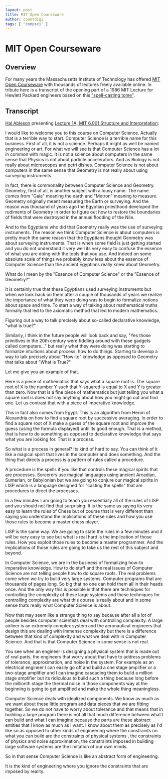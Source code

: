 ```yaml
---
layout: post
title: MIT Open Courseware
author: countdigi
tags: [ 'compsci' ]
---
```


# MIT Open Courseware

## Overview

For many years the Massachusetts Institute of Technology has offered
[MIT Open Courseware](https://ocw.mit.edu/) with thousands of lectures freely available online.
In tribute here is a transcript of the opening part of a 1986 MIT Lecture for Hewlett Packard engineers
based on this ["spell-casting tome"](https://mitpress.mit.edu/books/structure-and-interpretation-computer-programs).

## Transcript

[Hal Ableson](https://en.wikipedia.org/wiki/Hal_Abelson) presenting [Lecture 1A, MIT 6.001 Structure and Interpretation](https://youtu.be/2Op3QLzMgSY):

I would like to welcome you to this course on Computer Science.
Actually that is a terrible way to start.
Computer Science is a terrible name for this business.
First of all, it is not a science.
Perhaps it might as well be named engineering or art.
For what we will see is that Computer Science has a lot in common with magic.
It is not a science about computers in the same sense that Physics is not about
particle accelerators.
And as Biology is not really about microscopes and petri dishes.
Computer Science is not about computers in the same sense that Geometry is
not really about using surveying instruments.

In fact, there is commonality between Computer Science and Geometry.
Geometry, first of all, is another subject with a lousy name.
The name comes from "Gaia" meaning the earth and "Metron" meaning to measure.
Geometry originally meant measuring the Earth or surveying.
And the reason was thousand of years ago the Egyptian priesthood developed the rudiments of Geometry
in order to figure out how to restore the boundaries of fields that were destroyed in the annual flooding of the Nile.

And to the Egyptians who did that Geometry really was the use of surveying instruments.
The reason we think Computer Science is about computers is pretty much the same reason that the Egyptians
thought Geometry was about surveying instruments.  That is when some field is just getting started
and you do not understand it very well its very easy to confuse the essence of what you
are doing with the tools that you use.  And indeed on some absolute scale of things we
probably know less about the essence of Computer Science than
the ancient Egyptians really knew about Geometry.

What do I mean by the "Essence of Computer Science" or the "Essence of Geometry?"

It is certainly true that these Egyptians used surveying instruments but when we look back on them
after a couple of thousands of years we realize the importance of what they were doing was to begin to
formalize notions about space and time.
To start a way of talking about mathematical truths formally that led to the axiomatic
method that led to modern mathematics.

Figuring out a way to talk precisely about so-called declarative knowledge, "what is true?"

Similarly, I think in the future people will look back and say, "Yes those primitives in the 20th century
were fiddling around with these gadgets called computers..." but really
what they were doing was starting to formalize intuitions about process, how to do things.
Starting to develop a way to talk precisely about "How-to" knowledge as
opposed to Geometry that talks about "What is True?"

Let me give you an example of that.

Here is a piece of mathematics that says what a square root is.
The square root of X is the number Y such that Y-squared is equal to X and Y is greater than zero.
Now that is a fine piece of mathematics but just telling you what a square root is
does not say anything about how you might go out and find one.
Let us contrast that with a piece of imperative knowledge.

This in fact also comes from Egypt.
This is an algorithm from Heron of Alexandria on how to find a square root by successive averaging.
In order to find a square root of X make a guess of the square root and improve the guess (using the formula displayed) until its good enough.
That is a method, that is how to do something as opposed to declarative knowledge that says what you are looking for.
That is a process.

So what is a process in general?  Its kind of hard to say.
You can think of it like a magical spirit that lives in the computer and does something.
And the thing that directs a process is a pattern of rules called a procedure.

A procedure is the spells if you like that controls these magical spirits that are processes.
Sorcerers use magical languages using ancient Arcadian, Sumerian, or Babylonian but we are going
to conjure our magical spirits in LISP which is a language designed for "casting the spells"
that are procedures to direct the processes.

In a few minutes I am going to teach you essentially all of the rules of LISP and you should not find that surprising.
It is the same as saying its very easy to learn the rules of Chess but of course
that is very different than saying you understand the implications of these rules and how you use those rules
to become a master chess player.

LISP is the same way. We are going to state the rules in a few minutes and it will be very easy to see
but what is real hard is the implication of those rules. How you exploit those rules to become a master programmer.
And the implications of those rules are going to take us the rest of this subject and beyond.

In Computer Science, we are in the business of formalizing how-to imperative knowledge.
How to do stuff and the real issues of Computer Science are not telling people how to do square roots.
The real problems come when we try to build very large systems. Computer programs that are thousands of pages long.
So big that no one can hold them all in their heads once.
And the only way this is possible is that there are
techniques for controlling the complexity of these large systems and
these techniques for controlling complexity are what this course is really about
and in some sense thats really what Computer Science is about.

Now that may seem like a strange thing to say because after all a lot of people besides
computer scientists deal with controlling complexity.
A large airliner is an extremely complex system and the aeronautical engineers that design this
are dealing with immense complexity but there is a difference between that kind of complexity
and what we deal with in Computer Science.
And that is that Computer Science in some sense is not real.

You see when an engineer is designing a physical system that is made out of real parts,
the engineers that worry about that have to address problems of tolerance, approximation, and noise in the system.
For example as an electrical engineer I can easily go off and build a one stage amplifier or a two-stage amplifier and I can imagine
cascading them to build a million stage amplifier but its ridiculous to build such a thing because long
before the millionth stage the thermal noise in those components way at the beginning
is going to get amplified and make the whole thing meaningless.

Computer Science deals with idealized components.
We know as much as we want about these little program and data pieces that we are fitting together.
So we do not have to worry about tolerance and that means that in building a large program there is not all that much
difference between what I can build and what I can imagine because the parts are these abstract entities
that I know as much as I want. I know about them as precisely as I'd like so
as opposed to other kinds of engineering where the constraints on what you can build are the constraints of physical systems
, the constraints of physics and noise approximation, the constraints imposed in building large software systems
are the limitation of our own minds.

So in that sense Computer Science is like an abstract form of engineering.

It is the kind of engineering where you ignore the constraints that are imposed by reality.


